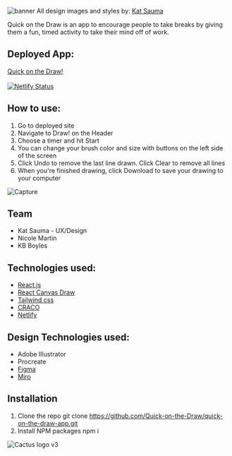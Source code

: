 ![banner](https://user-images.githubusercontent.com/71411431/143373281-bc31a613-5c01-49ca-aab2-805793f3862c.png)
All design images and styles by: [Kat Sauma](https://www.linkedin.com/in/kat-sauma/)

Quick on the Draw is an app to encourage people to take breaks by giving them a fun, timed activity to take their mind off of work.

## Deployed App:

[Quick on the Draw!](https://quick-on-the-draw.netlify.app/) <br><br>
[![Netlify Status](https://api.netlify.com/api/v1/badges/27dc9401-3012-43dd-bed7-1a94ff2fa3d6/deploy-status)](https://app.netlify.com/sites/quick-on-the-draw/deploys)

## How to use:

1. Go to deployed site
2. Navigate to Draw! on the Header
3. Choose a timer and hit Start
4. You can change your brush color and size with buttons on the left side of the screen
5. Click Undo to remove the last line drawn. Click Clear to remove all lines
6. When you're finished drawing, click Download to save your drawing to your computer

![Capture](https://user-images.githubusercontent.com/74560886/144158546-497b2eda-f8f9-4c7c-9cf0-6fd1eddee583.PNG)

## Team

-   Kat Sauma - UX/Design
-   Nicole Martin
-   KB Boyles

## Technologies used:

-   [React.js](https://reactjs.org/)
-   [React Canvas Draw](https://github.com/embiem/react-canvas-draw)
-   [Tailwind css](https://tailwindcss.com/)
-   [CRACO](https://github.com/gsoft-inc/craco)
-   [Netlify](https://app.netlify.com/)

## Design Technologies used:

-   Adobe Illustrator
-   Procreate
-   [Figma](https://www.figma.com/file/uQzFDa7ICpZpYaP0kcn0ZF/Quick-on-the-Draw?node-id=0%3A1)
-   [Miro](https://www.miro.com/app)

## Installation

1. Clone the repo
   git clone https://github.com/Quick-on-the-Draw/quick-on-the-draw-app.git
2. Install NPM packages
   npm i

![Cactus logo v3](https://user-images.githubusercontent.com/71411431/143373469-d1495549-0991-4852-b3d9-fd554b7b4ef8.png)
